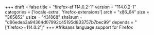 +++
draft = false
title = "firefox-af 114.0.2-1"
version = "114.0.2-1"
categories = ['locale-extra', 'firefox-extensions']
arch = "x86_64"
size = "365652"
usize = "431868"
sha1sum = "d96edea3a94364d07992c45195d833757b7bec99"
depends = "['firefox>=114.0.2']"
+++
Afrikaans language support for Firefox